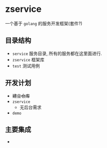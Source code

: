 # zservice
一个基于 `golang` 的服务开发框架(套件?)

## 目录结构
- `service` 服务目录, 所有的服务都在这里面进行.
- `zservice` 框架库
- `test` 测试用例

## 开发计划
- ~~建立仓库~~
- `zservice`
    - 无后台需求
- `demo`

## 主要集成
- 

# 

